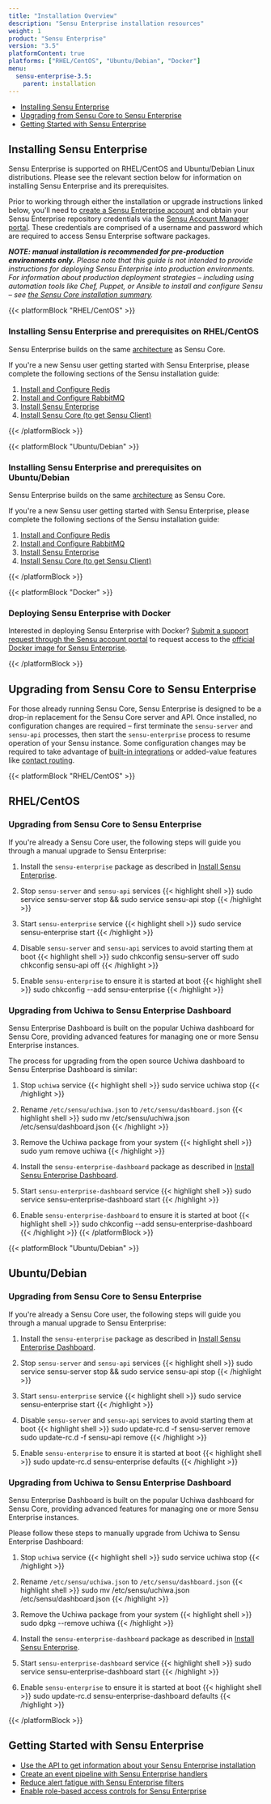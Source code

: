 ```yaml
---
title: "Installation Overview"
description: "Sensu Enterprise installation resources"
weight: 1
product: "Sensu Enterprise"
version: "3.5"
platformContent: true
platforms: ["RHEL/CentOS", "Ubuntu/Debian", "Docker"]
menu:
  sensu-enterprise-3.5:
    parent: installation
---
```


- [Installing Sensu Enterprise](#installing-sensu-enterprise)
- [Upgrading from Sensu Core to Sensu Enterprise](#upgrading-from-sensu-core-to-sensu-enterprise)
- [Getting Started with Sensu Enterprise](#getting-started-with-sensu-enterprise)

## Installing Sensu Enterprise

Sensu Enterprise is supported on RHEL/CentOS and Ubuntu/Debian Linux
distributions. Please see the relevant section below for information
on installing Sensu Enterprise and its prerequisites.

Prior to working through either the installation or upgrade
instructions linked below, you'll need to [create a Sensu Enterprise account][6]
and obtain your Sensu Enterprise repository credentials via the [Sensu Account Manager
portal][1]. These credentials are comprised of
a username and password which are required to access Sensu Enterprise
software packages.

_**NOTE: manual installation is recommended for pre-production environments
only.** Please note that this guide is not intended to provide instructions for
deploying Sensu Enterprise into production environments. For information about
production deployment strategies &ndash; including using automation tools like
Chef, Puppet, or Ansible to install and configure Sensu &ndash; see
[the Sensu Core installation summary][2]._

{{< platformBlock "RHEL/CentOS" >}}
### Installing Sensu Enterprise and prerequisites on RHEL/CentOS

Sensu Enterprise builds on the same [architecture][3] as Sensu Core.

If you're a new Sensu user getting started with Sensu Enterprise,
please complete the following sections of the Sensu installation guide:

1. [Install and Configure Redis](/sensu-core/latest/installation/install-redis-on-rhel-centos)
2. [Install and Configure RabbitMQ](/sensu-core/latest/installation/install-rabbitmq-on-rhel-centos)
3. [Install Sensu Enterprise](/sensu-core/latest/platforms/sensu-on-rhel-centos/#sensu-enterprise)
4. [Install Sensu Core (to get Sensu Client)](/sensu-core/latest/platforms/sensu-on-rhel-centos/#sensu-core)

{{< /platformBlock >}}

{{< platformBlock "Ubuntu/Debian" >}}
### Installing Sensu Enterprise and prerequisites on Ubuntu/Debian

Sensu Enterprise builds on the same [architecture][3] as Sensu Core.

If you're a new Sensu user getting started with Sensu Enterprise,
please complete the following sections of the Sensu installation guide:

1. [Install and Configure Redis](/sensu-core/latest/installation/install-redis-on-ubuntu-debian)
2. [Install and Configure RabbitMQ](/sensu-core/latest/installation/install-rabbitmq-on-ubuntu-debian)
3. [Install Sensu Enterprise](/sensu-core/latest/platforms/sensu-on-ubuntu-debian/#sensu-enterprise)
4. [Install Sensu Core (to get Sensu Client)](/sensu-core/latest/platforms/sensu-on-ubuntu-debian/#sensu-core)

{{< /platformBlock >}}

{{< platformBlock "Docker" >}}
### Deploying Sensu Enterprise with Docker

Interested in deploying Sensu Enterprise with Docker?
[Submit a support request through the Sensu account portal][10] to request access to the [official Docker image for Sensu Enterprise][11].

{{< /platformBlock >}}

## Upgrading from Sensu Core to Sensu Enterprise

For those already running Sensu Core, Sensu Enterprise is designed to be a
drop-in replacement for the Sensu Core server and API. Once installed,
no configuration changes are required – first terminate the
`sensu-server` and `sensu-api` processes, then start the `sensu-enterprise`
process to resume operation of your Sensu instance. Some configuration
changes may be required to take advantage of [built-in integrations][4]
or added-value features like [contact routing][5].

{{< platformBlock "RHEL/CentOS" >}}
## RHEL/CentOS
### Upgrading from Sensu Core to Sensu Enterprise

If you're already a Sensu Core user, the following steps will guide
you through a manual upgrade to Sensu Enterprise:

1. Install the `sensu-enterprise` package as described in [Install Sensu Enterprise](/sensu-core/latest/platforms/sensu-on-rhel-centos/#sensu-enterprise).

2. Stop `sensu-server` and `sensu-api` services
{{< highlight shell >}}
sudo service sensu-server stop && sudo service sensu-api stop
{{< /highlight >}}

3. Start `sensu-enterprise` service
{{< highlight shell >}}
sudo service sensu-enterprise start
{{< /highlight >}}

4. Disable `sensu-server` and `sensu-api` services to avoid starting
them at boot
{{< highlight shell >}}
sudo chkconfig sensu-server off
sudo chkconfig sensu-api off
{{< /highlight >}}

5. Enable `sensu-enterprise` to ensure it is started at boot
{{< highlight shell >}}
sudo chkconfig --add sensu-enterprise
{{< /highlight >}}

### Upgrading from Uchiwa to Sensu Enterprise Dashboard

Sensu Enterprise Dashboard is built on the popular Uchiwa dashboard
for Sensu Core, providing advanced features for managing one or more
Sensu Enterprise instances.

The process for upgrading from the open source Uchiwa dashboard to
Sensu Enterprise Dashboard is similar:

1. Stop `uchiwa` service
{{< highlight shell >}}
sudo service uchiwa stop
{{< /highlight >}}

2. Rename `/etc/sensu/uchiwa.json` to `/etc/sensu/dashboard.json`
{{< highlight shell >}}
sudo mv /etc/sensu/uchiwa.json /etc/sensu/dashboard.json
{{< /highlight >}}

3. Remove the Uchiwa package from your system
{{< highlight shell >}}
sudo yum remove uchiwa
{{< /highlight >}}

4. Install the `sensu-enterprise-dashboard` package as described in [Install Sensu Enterprise Dashboard](/sensu-core/latest/platforms/sensu-on-rhel-centos/#install-sensu-enterprise-dashboard-repository).

5. Start `sensu-enterprise-dashboard` service
{{< highlight shell >}}
sudo service sensu-enterprise-dashboard start
{{< /highlight >}}

6. Enable `sensu-enterprise-dashboard` to ensure it is started at boot
{{< highlight shell >}}
sudo chkconfig --add sensu-enterprise-dashboard
{{< /highlight >}}
{{< /platformBlock >}}

{{< platformBlock "Ubuntu/Debian" >}}
## Ubuntu/Debian
### Upgrading from Sensu Core to Sensu Enterprise

If you're already a Sensu Core user, the following steps will guide
you through a manual upgrade to Sensu Enterprise:

1. Install the `sensu-enterprise` package as described in [Install Sensu Enterprise Dashboard](/sensu-core/latest/platforms/sensu-on-ubuntu-debian/#install-sensu-enterprise-dashboard-repository).
2. Stop `sensu-server` and `sensu-api` services
{{< highlight shell >}}
sudo service sensu-server stop && sudo service sensu-api stop
{{< /highlight >}}

3. Start `sensu-enterprise` service
{{< highlight shell >}}
sudo service sensu-enterprise start
{{< /highlight >}}

4. Disable `sensu-server` and `sensu-api` services to avoid starting
them at boot
{{< highlight shell >}}
sudo update-rc.d -f sensu-server remove
sudo update-rc.d -f sensu-api remove
{{< /highlight >}}

5. Enable `sensu-enterprise` to ensure it is started at boot
{{< highlight shell >}}
sudo update-rc.d sensu-enterprise defaults
{{< /highlight >}}

### Upgrading from Uchiwa to Sensu Enterprise Dashboard

Sensu Enterprise Dashboard is built on the popular Uchiwa dashboard
for Sensu Core, providing advanced features for managing one or more
Sensu Enterprise instances.

Please follow these steps to manually upgrade from Uchiwa to Sensu
Enterprise Dashboard:

1. Stop `uchiwa` service
{{< highlight shell >}}
sudo service uchiwa stop
{{< /highlight >}}

2. Rename `/etc/sensu/uchiwa.json` to `/etc/sensu/dashboard.json`
{{< highlight shell >}}
sudo mv /etc/sensu/uchiwa.json /etc/sensu/dashboard.json
{{< /highlight >}}

3. Remove the Uchiwa package from your system
{{< highlight shell >}}
sudo dpkg --remove uchiwa
{{< /highlight >}}

4. Install the `sensu-enterprise-dashboard` package as described in [Install Sensu Enterprise](/sensu-core/latest/platforms/sensu-on-ubuntu-debian/#sensu-enterprise).

5. Start `sensu-enterprise-dashboard` service
{{< highlight shell >}}
sudo service sensu-enterprise-dashboard start
{{< /highlight >}}

6. Enable `sensu-enterprise` to ensure it is started at boot
{{< highlight shell >}}
sudo update-rc.d sensu-enterprise-dashboard defaults
{{< /highlight >}}

{{< /platformBlock >}}

## Getting Started with Sensu Enterprise

- [Use the API to get information about your Sensu Enterprise installation][7]
- [Create an event pipeline with Sensu Enterprise handlers][4]
- [Reduce alert fatigue with Sensu Enterprise filters][8]
- [Enable role-based access controls for Sensu Enterprise][9]

[1]: https://account.sensu.io/
[2]: /sensu-core/latest/installation/summary
[3]: /sensu-core/latest/overview/architecture
[4]: ../../built-in-handlers#list-of-built-in-handlers
[5]: ../../contact-routing
[6]: https://account.sensu.io/users/sign_up?plan=platinum
[7]: /sensu-core/latest/api/health-and-info/#health-get
[8]: ../../built-in-filters/
[9]: /sensu-enterprise-dashboard/latest/rbac/overview
[10]: https://account.sensu.io/support
[11]: https://hub.docker.com/r/sensu/sensu-classic-enterprise/
